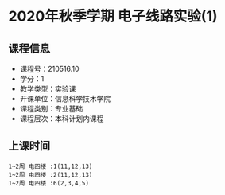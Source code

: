 # 2020年秋季学期 电子线路实验(1) 






## 课程信息

- 课程号：210516.10
- 学分：1
- 教学类型：实验课
- 开课单位：信息科学技术学院
- 课程类别：专业基础
- 课程层次：本科计划内课程

## 上课时间

```
1~2周 电四楼 :1(11,12,13)
1~2周 电四楼 :2(11,12,13)
1~2周 电四楼 :6(2,3,4,5)
```

